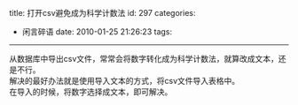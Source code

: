 title: 打开csv避免成为科学计数法
id: 297
categories:
  - 闲言碎语
date: 2010-01-25 21:26:23
tags:
---

从数据库中导出csv文件，常常会将数字转化成为科学计数法，就算改成文本，还是不行。
</br>解决的最好办法就是使用导入文本的方式，将csv文件导入表格中。
</br>在导入的时候，将数字选择成文本，即可解决。